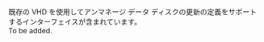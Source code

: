 <Namespace Name="Microsoft.Azure.Management.Compute.Fluent.VirtualMachineUnmanagedDataDisk.UpdateDefinitionWithExistingVhd">
  <Docs>
    <summary>既存の VHD を使用してアンマネージ データ ディスクの更新の定義をサポートするインターフェイスが含まれています。</summary> 
    <remarks>To be added.</remarks>
  </Docs>
</Namespace>
